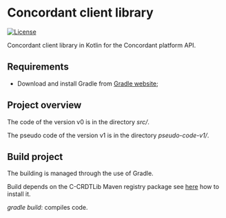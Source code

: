 # Concordant client library

[![License](https://img.shields.io/badge/license-MIT-green)](https://opensource.org/licenses/MIT)

Concordant client library in Kotlin for the Concordant platform API.

## Requirements

- Download and install Gradle from [Gradle website](https://gradle.org/install/);

## Project overview

The code of the version v0 is in the directory *src/*.

The pseudo code of the version v1 is in the directory *pseudo-code-v1/*.

## Build project

The building is managed through the use of Gradle.

Build depends on the C-CRDTLib Maven registry package see
[here](https://gitlab.inria.fr/concordant/software/c-crdtlib/-/blob/master/README.md)
how to install it.

*gradle build*: compiles code.
